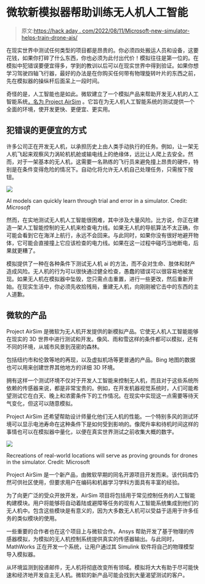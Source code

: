 # 微软新模拟器帮助训练无人机人工智能

> 原文:[https://hack aday . com/2022/08/11/Microsoft-new-simulator-helps-train-drone-ais/](https://hackaday.com/2022/08/11/microsofts-new-simulator-helps-train-drone-ais/)

在现实世界中测试任何类型的项目都是昂贵的。你必须四处搬运人员和设备，这要花钱，如果你打碎了什么东西，你也必须为此付出代价！模拟往往是第一位的。在模拟中犯错误要便宜得多，学到的教训以后可以在现实世界中得到验证。如果你想学习驾驶四轴飞行器，最好的办法是在你购买任何带有物理旋转叶片的东西之前，先在模拟器的操纵杆后面呆上一段时间。

奇怪的是，人工智能也是如此。微软建立了一个模拟产品来帮助开发无人机的人工智能系统[，名为 Project AirSim](https://www.bbc.com/news/technology-62202118) 。它旨在为无人机人工智能系统的测试提供一个全面的环境，使开发更快、更便宜、更实用。

## 犯错误的更便宜的方式

许多公司正在开发无人机，以承担历史上由人类手动执行的任务。例如，让一架无人机飞起来观察风力涡轮机机舱或输电线上的绝缘体，远比让人爬上去安全。然而，对于一架基本的无人机，这需要一名熟练的飞行员来避免撞上昂贵的硬件，特别是在条件变得危险的情况下。自动化将允许无人机自己处理任务，只需按下按钮。

![](../Images/0a009ea9001289f3ae36977c64832809.png)

AI models can quickly learn through trial and error in a simulator. Credit: *Microsoft*

然而，在实地测试无人机人工智能很困难，其中涉及大量风险。比方说，你正在建造一架人工智能控制的无人机来检查电力线。如果无人机的导航算法不太正确，你可能会看到它在海洋上航行，永远不会回来。与此同时，如果你没有很好地避开物体，它可能会直接撞上它应该检查的电力线。如果在这一过程中碰巧当地断电，后果就更糟了。

模拟提供了一种在各种条件下测试无人机 ai 的方法，而不会对生命、肢体和财产造成风险。无人机的行为可以很快通过健全检查，愚蠢的错误可以很容易地被发现。如果无人机在模拟器中坠毁，您只需点击重置，进行一些更改，然后重新开始。在现实生活中，你必须先收拾残局，重建无人机，向刚刚被它击中的东西的主人道歉。

## 微软的产品

Project AirSim 是微软为无人机开发提供的新模拟产品。它使无人机人工智能能够在现实的 3D 世界中进行测试和开发。像风、雨和雪这样的条件都可以模拟，还有不同的环境，从城市风景到茂密的森林。

包括纽约市和伦敦等地的再现，以及虚拟机场等更普通的产品。Bing 地图的数据也可以用来创建世界其他地方的详细 3D 环境。

拥有这样一个测试环境不仅对于开发人工智能来控制无人机，而且对于这些系统所依赖的传感器来说，都是非常宝贵的。例如，在开发机器视觉系统时，人们可能希望测试它在白天、晚上和浓雾条件下的工作情况。在现实中实现这一点需要等待天气变化，但这可以随意模拟。

Project AirSim 还希望帮助设计师量化他们无人机的性能。一个特别多风的测试环境可以显示电池寿命在这种条件下是如何受到影响的。像爬升率和待机时间这样的事情也可以在模拟器中量化，以便在真实世界测试之前收集大概的数字。

![](../Images/018230106e879375cbfb28aa2ad13eeb.png)

Recreations of real-world locations will serve as proving grounds for drones in the simulator. Credit: Microsoft

Project AirSim 是一个新产品，由微软早期的同名开源项目开发而来。该代码库仍然可供社区使用，但要求用户在编码和机器学习学科方面具有丰富的经验。

为了向更广泛的受众开放开发，AirSim 项目将包括用于常见控制任务的人工智能构建模块。用户将能够将自动着陆或避障等任务的现有人工智能系统集成到他们的无人机中。包含这些模块是有意义的，因为大多数无人机可以受益于适用于许多任务的类似模块的使用。

一些重要的合作者也在这个项目上与微软合作。Ansys 帮助开发了基于物理的传感器模拟，为模拟的无人机控制系统提供真实的传感器输出。与此同时，MathWorks 正在开发一个系统，让用户通过其 Simulink 软件将自己的物理模型导入模拟器。

从环境监测到投递邮件，无人机将彻底改变所有领域。模拟将大大有助于尽可能快速和经济地开发自主无人机。微软的新产品可能会找到大量渴望测试的客户。